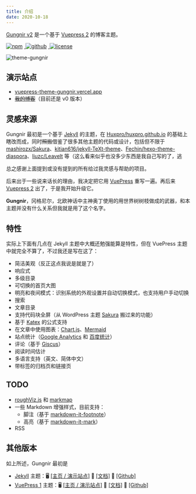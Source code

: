 ```yaml
---
title: 介绍
date: 2020-10-18
---
```


[Gungnir v2](https://github.com/Renovamen/vuepress-theme-gungnir/tree/v2) 是一个基于 [Vuepress 2](https://v2.vuepress.vuejs.org/) 的博客主题。

<p>
  <a href="https://www.npmjs.com/package/vuepress-theme-gungnir/v/next" target="_blank">
    <img src="https://img.shields.io/npm/v/vuepress-theme-gungnir/next.svg?style=flat-square&logo=npm" style="display: inline; margin: 0 4px 0 0" alt="npm">
  </a>
  <a href="https://github.com/Renovamen/vuepress-theme-gungnir" target="_blank">
    <img src="https://img.shields.io/badge/GitHub-Gungnir-26A2FF?style=flat-square&logo=github" style="display: inline; margin: 0 4px 0 0" alt="github">
  </a>
  <a href="https://github.com/Renovamen/renovamen.github.io/blob/master/LICENSE" target="_blank">
    <img src="https://img.shields.io/badge/License-Apache--2.0-green?style=flat-square" style="display: inline; margin: 0 4px 0 0" alt="license">
  </a>
</p>

![theme-gungnir](/img/docs/gungnir.jpg)

## 演示站点

- [vuepress-theme-gungnir.vercel.app](https://vuepress-theme-gungnir.vercel.app)
- ~~[我的博客](https://zxh.io)~~（目前还是 v0 版本）


## 灵感来源

Gungnir 最初是一个基于 [Jekyll](https://jekyllrb.com/) 的主题，在 [Huxpro/huxpro.github.io](https://github.com/Huxpro/huxpro.github.io) 的基础上瞎改而成，同时~~照搬~~借鉴了很多其他主题的代码或设计，包括但不限于 [mashirozx/Sakura](https://github.com/mashirozx/Sakura/)、[kitian616/jekyll-TeXt-theme](https://github.com/kitian616/jekyll-TeXt-theme)、[Fechin/hexo-theme-diaspora](https://github.com/Fechin/hexo-theme-diaspora)、[liuzc/LeaveIt](https://github.com/liuzc/LeaveIt) 等（这么看来似乎也没多少东西是我自己写的了，逃

总之感谢上面提到或没有提到的所有给过我灵感与帮助的项目。

后来出于一些说来话长的理由，我决定把它用 [VuePress](https://vuepress.vuejs.org/) 重写一遍。再后来 [Vuepress 2](https://v2.vuepress.vuejs.org/) 出了，于是我开始升级它。

**Gungnir**，冈格尼尔，北欧神话中主神奥丁使用的用世界树树枝做成的武器，和本主题并没有什么关系但我就是用了这个名字。


## 特性

实际上下面有几点在 Jekyll 主题中大概还勉强能算是特性，但在 VuePress 主题中就完全不算了，不过我还是写在这了：

- 简洁美观（反正这点我说是就是了）
- 响应式
- 多级目录
- 可切换的首页大图
- 明亮和夜间模式：识别系统的外观设置并自动切换模式，也支持用户手动切换
- 搜索
- 文章目录
- 支持代码块全屏（从 WordPress 主题 [Sakura](https://github.com/mashirozx/Sakura) 搬过来的功能）
- 基于 [Katex](https://github.com/KaTeX/KaTeX) 的公式支持
- 在文章中使用图表：[Chart.js](https://www.chartjs.org)、[Mermaid](https://mermaid-js.github.io)
- 站点统计（[Google Analytics](https://analytics.google.com/) 和 [百度统计](https://tongji.baidu.com/)）
- 评论（基于 [Giscus](https://github.com/giscus/giscus)）
- 阅读时间估计
- 多语言支持（英文、简体中文）
- 带标签的归档页和链接页


## TODO

- [roughViz.js](https://github.com/jwilber/roughViz) 和 [markmap](https://github.com/gera2ld/markmap)
- 一些 Markdown 增强样式，目前支持：
  - 脚注（基于 [markdown-it-footnote](https://github.com/markdown-it/markdown-it-footnote)）
  - 高亮（基于 [markdown-it-mark](https://github.com/markdown-it/markdown-it-mark)）
- RSS


## 其他版本

如上所述，Gungnir 最初是

- [Jekyll](https://jekyllrb.com/) 主题：🖥️ [[主页 / 演示站点]](https://jekyll-theme-gungnir.vercel.app) 📖 [[文档]](https://jekyll-theme-gungnir.vercel.app/theme/) 🧐 [[Github]](https://github.com/Renovamen/jekyll-theme-gungnir)
- [VuePress 1](https://vuepress.vuejs.org/) 主题：🖥️ [[主页 / 演示站点]](https://vuepress-theme-gungnir.vercel.app) 📖 [[文档]](https://vuepress-theme-gungnir.vercel.app/docs/) 🧐 [[Github]](https://github.com/Renovamen/vuepress-theme-gungnir)

